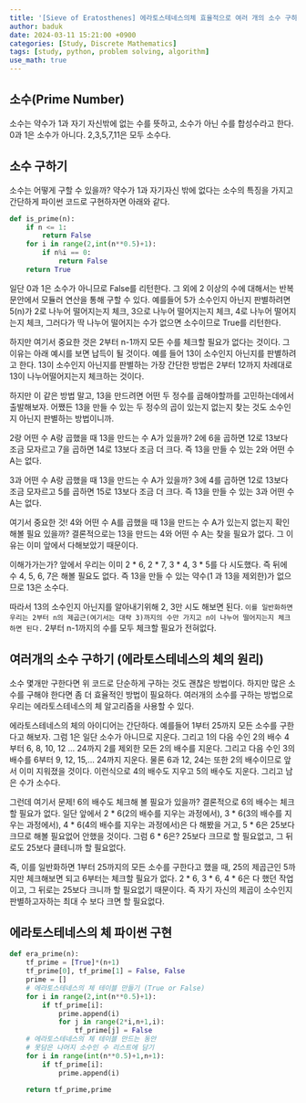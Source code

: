 ```yaml
---
title: '[Sieve of Eratosthenes] 에라토스테네스의체 효율적으로 여러 개의 소수 구하기'
author: baduk
date: 2024-03-11 15:21:00 +0900
categories: [Study, Discrete Mathematics]
tags: [study, python, problem solving, algorithm]
use_math: true
---
```


## 소수(Prime Number)
소수는 약수가 1과 자기 자신밖에 없는 수를 뜻하고, 소수가 아닌 수를 합성수라고 한다. 0과 1은 소수가 아니다. 2,3,5,7,11은 모두 소수다.

## 소수 구하기
소수는 어떻게 구할 수 있을까? 약수가 1과 자기자신 밖에 없다는 소수의 특징을 가지고 간단하게 파이썬 코드로 구현하자면 아래와 같다.

```python
def is_prime(n):
    if n <= 1:
        return False
    for i in range(2,int(n**0.5)+1):
        if n%i == 0:
            return False
    return True
```

일단 0과 1은 소수가 아니므로 False를 리턴한다. 그 외에 2 이상의 수에 대해서는 반복문안에서 모듈러 연산을 통해 구할 수 있다. 예를들어 5가 소수인지 아닌지 판별하려면 5(n)가 2로 나누어 떨어지는지 체크, 3으로 나누어 떨어지는지 체크, 4로 나누어 떨어지는지 체크, 그러다가 딱 나누어 떨어지는 수가 없으면 소수이므로 True를 리턴한다.

하지만 여기서 중요한 것은 2부터 n-1까지 모든 수를 체크할 필요가 없다는 것이다. 그 이유는 아래 예시를 보면 납득이 될 것이다. 예를 들어 13이 소수인지 아닌지를 판별하려고 한다. 13이 소수인지 아닌지를 판별하는 가장 간단한 방법은 2부터 12까지 차례대로 13이 나누어떨어지는지 체크하는 것이다.

하지만 이 같은 방법 말고, 13을 만드려면 어떤 두 정수를 곱해야할까를 고민하는데에서 출발해보자. 어쨌든 13을 만들 수 있는 두 정수의 곱이 있는지 없는지 찾는 것도 소수인지 아닌지 판별하는 방법이니까.

2랑 어떤 수 A랑 곱했을 때 13을 만드는 수 A가 있을까? 2에 6을 곱하면 12로 13보다 조금 모자르고 7을 곱하면 14로 13보다 조금 더 크다. 즉 13을 만들 수 있는 2와 어떤 수 A는 없다.

3과 어떤 수 A랑 곱했을 때 13을 만드는 수 A가 있을까? 3에 4를 곱하면 12로 13보다 조금 모자르고 5를 곱하면 15로 13보다 조금 더 크다. 즉 13을 만들 수 있는 3과 어떤 수 A는 없다.

여기서 중요한 것! 4와 어떤 수 A를 곱했을 때 13을 만드는 수 A가 있는지 없는지 확인해볼 필요 있을까? 결론적으로는 13을 만드는 4와 어떤 수 A는 찾을 필요가 없다. 그 이유는 이미 앞에서 다해보았기 때문이다.

이해가가는가? 앞에서 우리는 이미 2 * 6, 2 * 7, 3 * 4, 3 * 5를 다 시도했다. 즉 뒤에 수 4, 5, 6, 7은 해볼 필요도 없다. 즉 13을 만들 수 있는 약수(1 과 13을 제외한)가 없으므로 13은 소수다.

따라서 13의 소수인지 아닌지를 알아내기위해 2, 3만 시도 해보면 된다. `이를 일반화하면 우리는 2부터 n의 제곱근(여기서는 대략 3)까지의 수만 가지고 n이 나누어 떨어지는지 체크하면 된다.` 2부터 n-1까지의 수를 모두 체크할 필요가 전혀없다.

## 여러개의 소수 구하기 (에라토스테네스의 체의 원리)

소수 몇개만 구한다면 위 코드로 단순하게 구하는 것도 괜찮은 방법이다. 하지만 많은 소수를 구해야 한다면 좀 더 효율적인 방법이 필요하다. 여러개의 소수를 구하는 방법으로 우리는 에라토스테네스의 체 알고리즘을 사용할 수 있다.

에라토스테네스의 체의 아이디어는 간단하다. 예를들어 1부터 25까지 모든 소수를 구한다고 해보자. 그럼 1은 일단 소수가 아니므로 지운다. 그리고 1의 다음 수인 2의 배수 4부터 6, 8, 10, 12 ... 24까지 2를 제외한 모든 2의 배수를 지운다. 그리고 다음 수인 3의 배수를 6부터 9, 12, 15,... 24까지 지운다. 물론 6과 12, 24는 또한 2의 배수이므로 앞서 이미 지워졌을 것이다. 이런식으로 4의 배수도 지우고 5의 배수도 지운다. 그리고 남은 수가 소수다.

그런데 여기서 문제! 6의 배수도 체크해 볼 필요가 있을까? 결론적으로 6의 배수는 체크할 필요가 없다. 일단 앞에서 2 * 6(2의 배수를 지우는 과정에서), 3 * 6(3의 배수를 지우는 과정에서), 4 * 6(4의 배수를 지우는 과정에서)은 다 해봤을 거고, 5 * 6은 25보다 크므로 해볼 필요없어 안했을 것이다. 그럼 6 * 6은? 25보다 크므로 할 필요없고, 그 뒤로도 25보다 클테니까 할 필요없다.

즉, 이를 일반화하면 1부터 25까지의 모든 소수를 구한다고 했을 때, 25의 제곱근인 5까지만 체크해보면 되고 6부터는 체크할 필요가 없다. 2 * 6, 3 * 6, 4 * 6은 다 했던 작업이고, 그 뒤로는 25보다 크니까 할 필요없기 때문이다. 즉 자기 자신의 제곱이 소수인지 판별하고자하는 최대 수 보다 크면 할 필요없다.

## 에라토스테네스의 체 파이썬 구현
```python
def era_prime(n):
    tf_prime = [True]*(n+1)
    tf_prime[0], tf_prime[1] = False, False
    prime = []
    # 에라토스테네스의 체 테이블 만들기 (True or False)
    for i in range(2,int(n**0.5)+1):
        if tf_prime[i]:
            prime.append(i)
            for j in range(2*i,n+1,i):
                tf_prime[j] = False
    # 에라토스테네스의 체 테이블 만드는 동안
    # 못담은 나머지 소수인 수 리스트에 담기
    for i in range(int(n**0.5)+1,n+1):
        if tf_prime[i]:
            prime.append(i)

    return tf_prime,prime
```